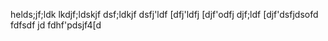 helds;jf;ldk
lkdjf;ldskjf
dsf;ldkjf
dsfj'ldf
[dfj'ldfj
[djf'odfj
djf;ldf
[djf'dsfjdsofd
fdfsdf
jd
fdhf'pdsjf4[d
